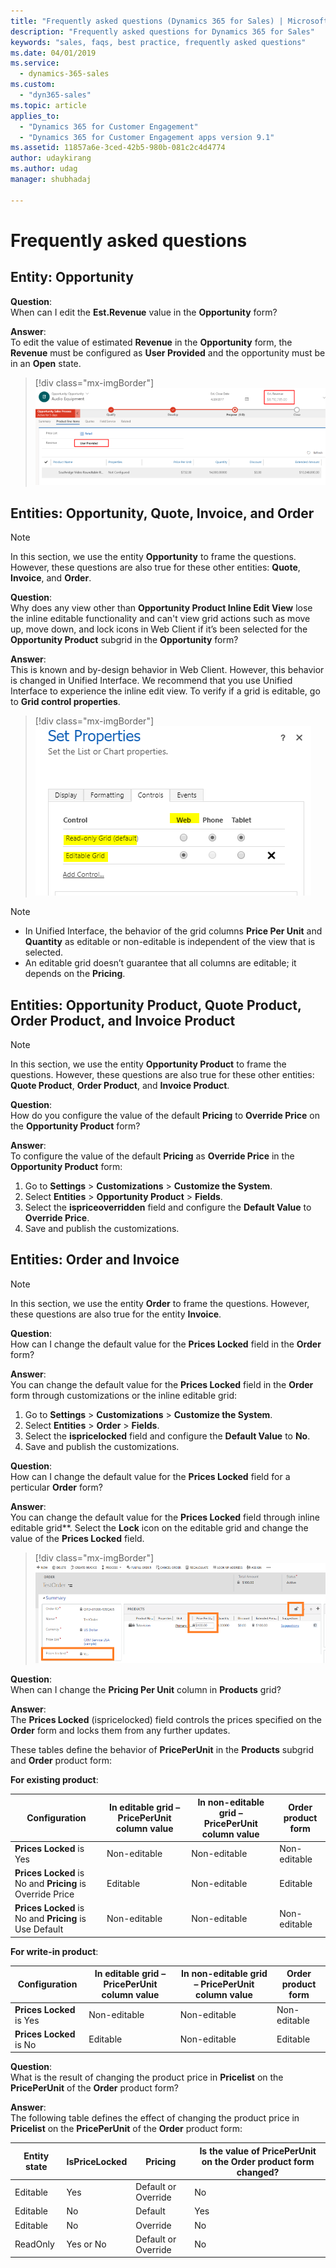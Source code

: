 ```yaml
---
title: "Frequently asked questions (Dynamics 365 for Sales) | MicrosoftDocs"
description: "Frequently asked questions for Dynamics 365 for Sales"
keywords: "sales, faqs, best practice, frequently asked questions"
ms.date: 04/01/2019
ms.service:
  - dynamics-365-sales
ms.custom:
  - "dyn365-sales"
ms.topic: article
applies_to:
  - "Dynamics 365 for Customer Engagement"
  - "Dynamics 365 for Customer Engagement apps version 9.1"
ms.assetid: 11857a6e-3ced-42b5-980b-081c2c4d4774
author: udaykirang
ms.author: udag
manager: shubhadaj

---
```


# Frequently asked questions

## Entity: Opportunity

**Question**:<br>When can I edit the **Est.Revenue** value in the **Opportunity** form?

**Answer**:<br>To edit the value of estimated **Revenue** in the **Opportunity** form, the **Revenue** must be configured as **User Provided** and the opportunity must be in an **Open** state. 

   > [!div class="mx-imgBorder"]
   > ![Edit estimated revenue](media/faqs-est-revenue.png "Edit estimated revenue")


## Entities: Opportunity, Quote, Invoice, and Order

> [!NOTE]
> In this section, we use the entity **Opportunity** to frame the questions. However, these questions are also true for these other entities: **Quote**, **Invoice**, and **Order**.

**Question**:<br>Why does any view other than **Opportunity Product Inline Edit View** lose the inline editable functionality and can't view grid actions such as move up, move down, and lock icons in Web Client if it’s been selected for the **Opportunity Product** subgrid in the **Opportunity** form?

**Answer**:<br>This is known and by-design behavior in Web Client. However, this behavior is changed in Unified Interface. We recommend that you use Unified Interface to experience the inline edit view. To verify if a grid is editable, go to **Grid control properties**.

   > [!div class="mx-imgBorder"]
   > ![Properties settings for grid control](media/faqs-grid-control-properties.png "Properties settings for grid control")

   > [!NOTE]
   > - In Unified Interface, the behavior of the grid columns **Price Per Unit** and **Quantity** as editable or non-editable is independent of the view that is selected.  
   > - An editable grid doesn’t guarantee that all columns are editable; it depends on the **Pricing**.

## Entities: Opportunity Product, Quote Product, Order Product, and Invoice Product 

> [!NOTE]
> In this section, we use the entity **Opportunity Product** to frame the questions. However, these questions are also true for these other entities: **Quote Product**, **Order Product**, and **Invoice Product**.

**Question**:<br>How do you configure the value of the default **Pricing** to **Override Price** on the **Opportunity Product** form?

**Answer**:<br>To configure the value of the default **Pricing** as **Override Price** in the **Opportunity Product** form: 
1. Go to **Settings** > **Customizations** > **Customize the System**.
2. Select **Entities** > **Opportunity Product** > **Fields**.
3. Select the **ispriceoverridden** field and configure the **Default Value** to **Override Price**.
4. Save and publish the customizations.
 
## Entities: Order and Invoice

> [!NOTE]
> In this section, we use the entity **Order** to frame the questions. However, these questions are also true for the entity **Invoice**.

**Question**:<br>How can I change the default value for the **Prices Locked** field in the **Order** form?

**Answer**:<br>You can change the default value for the **Prices Locked** field in the **Order** form through customizations or the inline editable grid:
  1. Go to **Settings** > **Customizations** > **Customize the System**.
  2. Select **Entities** > **Order** > **Fields**.
  3. Select the **ispricelocked** field and configure the **Default Value** to **No**.
  4. Save and publish the customizations.

**Question**:<br>How can I change the default value for the **Prices Locked** field for a perticular **Order** form?

**Answer**:<br> You can change the default value for the **Prices Locked** field through inline editable grid**. Select the **Lock** icon on the editable grid and change the value of the **Prices Locked** field.

  > [!div class="mx-imgBorder"]
  > ![Edit pricing for a product](media/faqs-edit-pricing-for-product.png "Edit pricing for a product")


**Question**:<br>When can I change the **Pricing Per Unit** column in **Products** grid?

**Answer**:<br>The **Prices Locked** (ispricelocked) field controls the prices specified on the **Order** form and locks them from any further updates.<br>

These tables define the behavior of **PricePerUnit** in the **Products** subgrid and **Order** product form:<br> 

**For existing product**:
 
|Configuration| In editable grid – **PricePerUnit** column value| In non-editable grid – **PricePerUnit** column value| **Order** product form|
|-------------|-------------|-------------|-------------|
|**Prices Locked** is Yes|Non-editable|Non-editable|Non-editable|
|**Prices Locked** is No and **Pricing** is Override Price|Editable|Non-editable|Editable|
|**Prices Locked** is No and **Pricing** is Use Default|Non-editable|Non-editable|Non-editable|

**For write-in product**:

|Configuration| In editable grid – **PricePerUnit** column value| In non-editable grid – **PricePerUnit** column value| **Order** product form|
|-------------|-------------|-------------|-------------|
|**Prices Locked** is Yes|Non-editable|Non-editable|Non-editable|
|**Prices Locked** is No|Editable|Non-editable|Editable|
   
**Question**:<br>What is the result of changing the product price in **Pricelist** on the **PricePerUnit** of the **Order** product form?

**Answer**:<br>The following table defines the effect of changing the product price in **Pricelist** on the **PricePerUnit** of the **Order** product form:

|Entity state|IsPriceLocked|Pricing|Is the value of **PricePerUnit** on the **Order** product form changed?|
|------------|-------------|-------|----------------------------------------------------------------------|
|Editable|Yes|Default or Override|No|
|Editable|No|Default|Yes|
|Editable|No|Override|No|
|ReadOnly|Yes or No|Default or Override|No|
